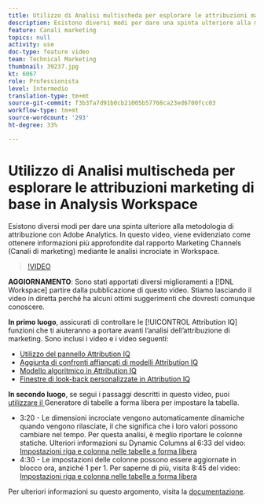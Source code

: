 ```yaml
---
title: Utilizzo di Analisi multischeda per esplorare le attribuzioni marketing di base in Analysis Workspace
description: Esistono diversi modi per dare una spinta ulteriore alla metodologia di attribuzione con Adobe Analytics. In questo video, viene evidenziato come ottenere informazioni più approfondite dal rapporto Marketing Channels (Canali di marketing) mediante le analisi incrociate in Workspace.
feature: Canali marketing
topics: null
activity: use
doc-type: feature video
team: Technical Marketing
thumbnail: 39237.jpg
kt: 6067
role: Professionista
level: Intermedio
translation-type: tm+mt
source-git-commit: f3b3fa7d91b0cb21005b57768ca23ed6700fcc03
workflow-type: tm+mt
source-wordcount: '293'
ht-degree: 33%

---
```



# Utilizzo di Analisi multischeda per esplorare le attribuzioni marketing di base in Analysis Workspace

Esistono diversi modi per dare una spinta ulteriore alla metodologia di attribuzione con Adobe Analytics. In questo video, viene evidenziato come ottenere informazioni più approfondite dal rapporto Marketing Channels (Canali di marketing) mediante le analisi incrociate in Workspace.

>[!VIDEO](https://video.tv.adobe.com/v/39237/?quality=12&learn=on)

**AGGIORNAMENTO**: Sono stati apportati diversi miglioramenti a  [!DNL Workspace] partire dalla pubblicazione di questo video. Stiamo lasciando il video in diretta perché ha alcuni ottimi suggerimenti che dovresti comunque conoscere.

**In primo luogo**, assicurati di controllare le  [!UICONTROL Attribution IQ] funzioni che ti aiuteranno a portare avanti l’analisi dell’attribuzione di marketing. Sono inclusi i video e i video seguenti:

* [Utilizzo del pannello Attribution IQ](using-the-attribution-iq-panel.md)
* [Aggiunta di confronti affiancati di modelli Attribution IQ](adding-side-by-side-comparisons-of-attribution-iq-models.md)
* [Modello algoritmico in Attribution IQ](algorithmic-model-in-attribution-iq.md)
* [Finestre di look-back personalizzate in Attribution IQ](custom-lookback-windows-in-attribution-iq.md)

**In secondo luogo**, se segui i passaggi descritti in questo video, puoi  [utilizzare il ](../building-freeform-tables/using-the-freeform-table-builder-in-analysis-workspace.md) Generatore di tabelle a forma libera per impostare la tabella.

* 3:20 - Le dimensioni incrociate vengono automaticamente dinamiche quando vengono rilasciate, il che significa che i loro valori possono cambiare nel tempo. Per questa analisi, è meglio riportare le colonne statiche. Ulteriori informazioni su Dynamic Columns al 6:33 del video: [Impostazioni riga e colonna nelle tabelle a forma libera](../building-freeform-tables/row-and-column-settings-in-freeform-tables.md)
* 4:30 - Le impostazioni delle colonne possono essere aggiornate in blocco ora, anziché 1 per 1. Per saperne di più, visita 8:45 del video: [Impostazioni riga e colonna nelle tabelle a forma libera](../building-freeform-tables/row-and-column-settings-in-freeform-tables.md)


Per ulteriori informazioni su questo argomento, visita la [documentazione](https://docs.adobe.com/content/help/it-IT/analytics/analyze/analysis-workspace/attribution/models.html).
